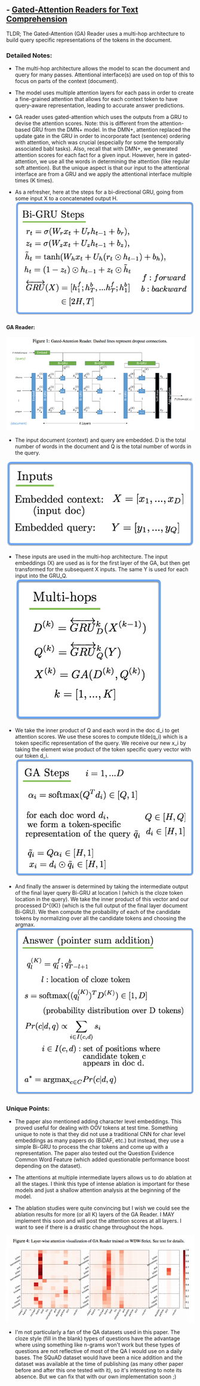 ## - [Gated-Attention Readers for Text Comprehension](https://arxiv.org/abs/1606.01549)

TLDR; The Gated-Attention (GA) Reader uses a multi-hop architecture to build query specific representations of the tokens in the document. 

### Detailed Notes:

- The multi-hop architecture allows the model to scan the document and query for many passes. Attentional interface(s) are used on top of this to focus on parts of the context (document).

- The model uses multiple attention layers for each pass in order to create a fine-grained attention that allows for each context token to have query-aware representation, leading to accurate answer predictions. 

- GA reader uses gated-attention which uses the outputs from a GRU to devise the attention scores. Note: this is different from the attention-based GRU from the DMN+ model. In the DMN+, attention replaced the update gate in the GRU in order to incorporate fact (sentence) ordering with attention, which was crucial (especially for some the temporally associated babI tasks). Also, recall that with DMN+, we generated attention scores for each fact for a given input. However, here in gated-attention, we use all the words in determining the attention (like regular soft attention). But the unique aspect is that our input to the attentional interface are from a GRU and we apply the attentional interface multiple times (K times).

- As a refresher, here at the steps for a bi-directional GRU, going from some input X to a concatenated output H.
![eq2](images/ga/eq2.png)

#### GA Reader:

![diagram1](images/ga/diagram1.png)

- The input document (context) and query are embedded. D is the total number of words in the document and Q is the total number of words in the query.

![eq1](images/ga/eq1.png)

- These inputs are used in the multi-hop architecture. The input embeddings (X) are used as is for the first layer of the GA, but then get transformed for the subsequent X inputs. The same Y is used for each input into the GRU_Q.
![eq3](images/ga/eq3.png)

- We take the inner product of Q and each word in the doc d_i to get attention scores. We use these scores to compute tilde(q_i) which is a token specific representation of the query. We receive our new x_i by taking the element wise product  of the token specific query vector with our token d_i.
![eq4](images/ga/eq4.png)

- And finally the answer is determined by taking the intermediate output of the final layer query Bi-GRU at location l (which is the cloze token location in the query). We take the inner product of this vector and our processed D^{(K)} (which is the full output of the final layer document Bi-GRU). We then compute the probability of each of the candidate tokens by normalizing over all the candidate tokens and choosing the argmax. 
![eq5](images/ga/eq5.png)

### Unique Points:

- The paper also mentioned adding character level embeddings. This proved useful for dealing with OOV tokens at test time. Something unique to note is that they did not use a traditional CNN for char level embeddings as many papers do (BiDAF, etc.) but instead, they use a simple Bi-GRU to process the char tokens and come up with a representation. The paper also tested out the Question Evidence Common Word Feature (which added questionable performance boost depending on the dataset). 

- The attentions at multiple intermediate layers allows us to do ablation at all the stages. I think this type of intense ablation is important for these models and just a shallow attention analysis at the beginning of the model.

- The ablation studies were quite convincing but I wish we could see the ablation results for more (or all K) layers of the GA Reader. I MAY implement this soon and will post the attention scores at all layers. I want to see if there is a drastic change throughout the hops. 

![diagram2](images/ga/diagram2.png)

- I'm not particularly a fan of the QA datasets used in this paper. The cloze style (fill in the blank) types of questions have the advantage where using something like n-grams won't work but these types of questions are not reflective of most of the QA I would use on a daily bases. The SQuAD dataset would have been a nice addition and the dataset was available at the time of publishing (as many other paper before and after this one tested with it), so it's interesting to note its absence. But we can fix that with our own implementation soon ;)


